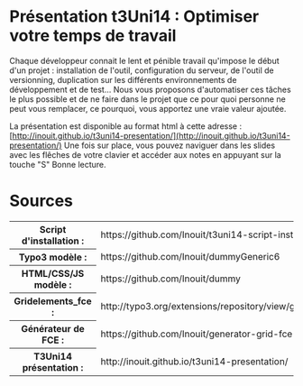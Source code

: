 Présentation t3Uni14 : Optimiser votre temps de travail
=======================================================

Chaque développeur connait le lent et pénible travail qu'impose le début d'un projet : installation de l'outil, configuration du serveur, de l'outil de versionning, duplication sur les différents environnements de développement et de test...
Nous vous proposons d'automatiser ces tâches le plus possible et de ne faire dans le projet que ce pour quoi personne ne peut vous remplacer, ce pourquoi, vous apportez une vraie valeur ajoutée.

La présentation est disponible au format html à cette adresse : [http://inouit.github.io/t3uni14-presentation/](http://inouit.github.io/t3uni14-presentation/)
Une fois sur place, vous pouvez naviguer dans les slides avec les flêches de votre clavier et accéder aux notes en appuyant sur la touche "S"
Bonne lecture.

# Sources


<table class="sources marginBottom">
  <tr>
    <th>Script d'installation :</th>
    <td>https://github.com/Inouit/t3uni14-script-install</td>
  </tr>
  <tr>
    <th>Typo3 modèle :</th>
    <td>https://github.com/Inouit/dummyGeneric6</td>
  </tr>
  <tr>
    <th>HTML/CSS/JS modèle :</th>
    <td>https://github.com/Inouit/dummy</td>
  </tr>
  <tr>
    <th>Gridelements_fce :</th>
    <td>http://typo3.org/extensions/repository/view/gridelements_fce</td>
  </tr>
  <tr>
    <th>Générateur de FCE :</th>
    <td>https://github.com/Inouit/generator-grid-fce</td>
  </tr>
  <tr>
    <th>T3Uni14 présentation :</th>
    <td>http://inouit.github.io/t3uni14-presentation/</td>
  </tr>
</table>
